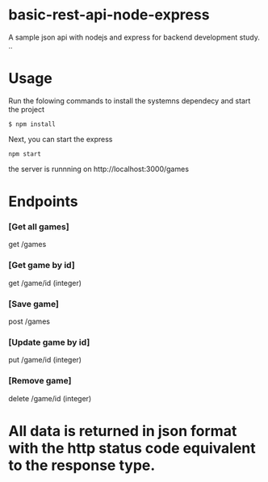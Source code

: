 # basic-rest-api-node-express
A sample json api with nodejs and express for  backend development study.
..
# Usage
Run the folowing commands to install the systemns dependecy and start the project
```shell
$ npm install
```
Next, you can start the express
```shell
npm start
```
the server is runnning on http://localhost:3000/games

# Endpoints
### [Get all games]
get /games 

### [Get game by id]
get /game/id (integer) 

### [Save game]
post /games 

### [Update game by id]
put /game/id (integer) 

### [Remove game]
delete /game/id (integer) 

# All data is returned in json format with the http status code equivalent to the response type. 
